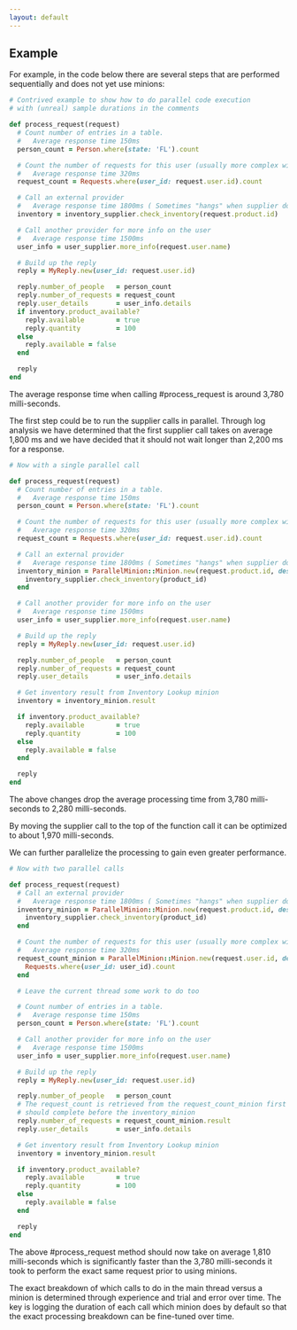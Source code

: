 ```yaml
---
layout: default
---
```


## Example

For example, in the code below there are several steps that are performed
sequentially and does not yet use minions:

```ruby
# Contrived example to show how to do parallel code execution
# with (unreal) sample durations in the comments

def process_request(request)
  # Count number of entries in a table.
  #   Average response time 150ms
  person_count = Person.where(state: 'FL').count

  # Count the number of requests for this user (usually more complex with were clauses etc.)
  #   Average response time 320ms
  request_count = Requests.where(user_id: request.user.id).count

  # Call an external provider
  #   Average response time 1800ms ( Sometimes "hangs" when supplier does not respond )
  inventory = inventory_supplier.check_inventory(request.product.id)

  # Call another provider for more info on the user
  #   Average response time 1500ms
  user_info = user_supplier.more_info(request.user.name)

  # Build up the reply
  reply = MyReply.new(user_id: request.user.id)

  reply.number_of_people   = person_count
  reply.number_of_requests = request_count
  reply.user_details       = user_info.details
  if inventory.product_available?
    reply.available        = true
    reply.quantity         = 100
  else
    reply.available = false
  end

  reply
end
```
The average response time when calling #process_request is around 3,780 milli-seconds.

The first step could be to run the supplier calls in parallel.
Through log analysis we have determined that the first supplier call takes on average
1,800 ms and we have decided that it should not wait longer than 2,200 ms for a response.

```ruby
# Now with a single parallel call

def process_request(request)
  # Count number of entries in a table.
  #   Average response time 150ms
  person_count = Person.where(state: 'FL').count

  # Count the number of requests for this user (usually more complex with were clauses etc.)
  #   Average response time 320ms
  request_count = Requests.where(user_id: request.user.id).count

  # Call an external provider
  #   Average response time 1800ms ( Sometimes "hangs" when supplier does not respond )
  inventory_minion = ParallelMinion::Minion.new(request.product.id, description: 'Inventory Lookup', timeout: 2200) do |product_id|
    inventory_supplier.check_inventory(product_id)
  end

  # Call another provider for more info on the user
  #   Average response time 1500ms
  user_info = user_supplier.more_info(request.user.name)

  # Build up the reply
  reply = MyReply.new(user_id: request.user.id)

  reply.number_of_people   = person_count
  reply.number_of_requests = request_count
  reply.user_details       = user_info.details

  # Get inventory result from Inventory Lookup minion
  inventory = inventory_minion.result

  if inventory.product_available?
    reply.available        = true
    reply.quantity         = 100
  else
    reply.available = false
  end

  reply
end
```

The above changes drop the average processing time from 3,780 milli-seconds to
2,280 milli-seconds.

By moving the supplier call to the top of the function call it can be optimized
to about 1,970 milli-seconds.

We can further parallelize the processing to gain even greater performance.

```ruby
# Now with two parallel calls

def process_request(request)
  # Call an external provider
  #   Average response time 1800ms ( Sometimes "hangs" when supplier does not respond )
  inventory_minion = ParallelMinion::Minion.new(request.product.id, description: 'Inventory Lookup', timeout: 2200) do |product_id|
    inventory_supplier.check_inventory(product_id)
  end

  # Count the number of requests for this user (usually more complex with were clauses etc.)
  #   Average response time 320ms
  request_count_minion = ParallelMinion::Minion.new(request.user.id, description: 'Request Count', timeout: 500) do |user_id|
    Requests.where(user_id: user_id).count
  end

  # Leave the current thread some work to do too

  # Count number of entries in a table.
  #   Average response time 150ms
  person_count = Person.where(state: 'FL').count

  # Call another provider for more info on the user
  #   Average response time 1500ms
  user_info = user_supplier.more_info(request.user.name)

  # Build up the reply
  reply = MyReply.new(user_id: request.user.id)

  reply.number_of_people   = person_count
  # The request_count is retrieved from the request_count_minion first since it
  # should complete before the inventory_minion
  reply.number_of_requests = request_count_minion.result
  reply.user_details       = user_info.details

  # Get inventory result from Inventory Lookup minion
  inventory = inventory_minion.result

  if inventory.product_available?
    reply.available        = true
    reply.quantity         = 100
  else
    reply.available = false
  end

  reply
end
```

The above #process_request method should now take on average 1,810 milli-seconds
which is significantly faster than the 3,780 milli-seconds it took to perform
the exact same request prior to using minions.

The exact breakdown of which calls to do in the main thread versus a minion is determined
through experience and trial and error over time. The key is logging the duration
of each call which minion does by default so that the exact processing breakdown
can be fine-tuned over time.
